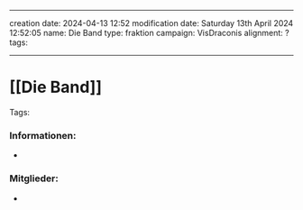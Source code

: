 
---
creation date: 2024-04-13 12:52 
modification date: Saturday 13th April 2024 12:52:05 
name: Die Band
type: fraktion
campaign: VisDraconis
alignment: ?
tags:

--- 

# [[Die Band]]

Tags: 


### Informationen:
-

### Mitglieder:
- 
